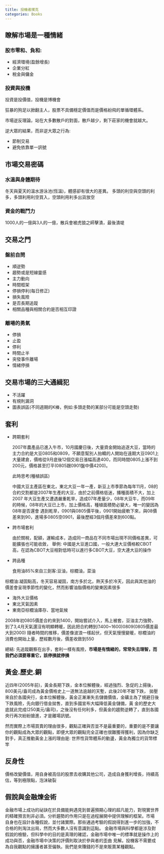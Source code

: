 ```yaml
---
title: 投機者撲克
categories: Books
---
```



## 瞭解市場是一種情緒

### 股市零和、負和:
- 經濟環境(盈餘增長)
- 企業分紅
- 稅金與傭金

### 投資與投機

投資是投價值，投機是博機會

狂暴的狗足以掀翻主人，股票不具備穩定價值而是價格紛飛的單循環體系。

市場逆反理論，站在大多數散戶的對面，散戶越少，剩下莊家的機會就越大。

逆大眾的結果，而非逆大眾之行為:
- 節制交易
- 避免依靠單一訊號


## 市場交易密碼

### 水溫與身體期待

冬天與夏天的溫水游泳池(恆溫)，體感卻有很大的差異。
多頭的利空與空頭的利多，多頭利用利空買入，空頭利用利多出貨放空


### 資金的戰鬥力

1000人的一億與3人的一億，散兵會被虎狼之師擊潰，最後潰堤


## 交易之門

### 盤前自問
- 順逆勢
- 趨勢或是短線靈感
- 主力動向
- 時間框架
- 停損停利(每日修正)
- 損失風險
- 是否長期追蹤
- 相關品種與相關合約是否相互印證

### 離場的勇氣

- 停損
- 止盈
- 停利
- 時間止半
- 突發事件離場
- 情緒停損


## 交易市場的三大通緝犯

- 不活躍
- 有規則漏洞
- 圖表誤區(不同週期的K棒，例如:多頭走勢的某部分可能是空頭走勢)

## 套利

- 跨期套利

	2007年農產品已進入牛市，10月國慶日後，大量資金開始追逐大豆，當時的主力合約是大豆0805和0809，不願意幫別人抬轎的人開始在遠期大豆0901上大量建倉，價格從9月底後12個交易日漲幅高達400，而同時間0805上漲不到200元，價格甚至打平(0805跟0901盤中價4200)。

	此時思考(種植誤區)
	
	中國大豆主產區在東北，東北大豆一年一產，新豆上市季節為每年11月，08的合約交割都是2007年生產的大豆，由於之前價格低迷，播種面積不大，加上2007
	年大豆生產又遭遇嚴重乾旱，造成07年產量少，08年大豆牛，而09年的時候，08年的大豆已上市，加上價格高，種植面積勢必變大，唯一的變因為08年是否還會
	遇到乾旱，0901與0805價平後，0901開始疲軟下來，與08價差來到90，進場多0805空0901，最後歷經3個月價差來到600點。

- 跨市場套利

	由於關稅，配額，運輸成本，造成同一商品在不同市場出現不同價格差異，可能擴張也可能收斂，
	舉例:
	中國是大豆進口國，一般大連大豆價格較CBOT高，在認為CBOT大豆相對低時可以進行多CBOT大豆，空大連大豆的操作


- 跨品種

	食用油85%來自三劍客:豆油，棕櫚油，菜油

棕櫚油:凝固點高，冬天容易凝固，南方多於北，熱天多於冷天，因此與其他油的價差會呈現季節性的變化，然而影響油脂價格的變東因素很多
- 海外大豆價格
- 東北天氣因素
- 東南亞棕櫚油庫存、當地氣候

2008年初0805價差合約來到1400，開始嘗試介入，馬上被套，豆油主力強勢，到了3,4月天氣還沒有明顯轉暖，因此把合約轉到(1400~1600)0809(0805價差最大到2000)
隨者時間的推移，價差像波浪一樣起伏，但天氣慢慢變暖，棕櫚油的消費也開始上量，歷經數月後，價差收斂到550


總結: 先追蹤觀察在出手，套利一樣有風險，**市場是有情緒的，常常失去理智，而我們必須要尊重它，該停損就停損**

## 黃金.歷史.銅


近四年(2005年前)，黃金長期下跌，金本位解體後，經過強烈、急促的上揚後，800美元/盎司成為黃金價格史上一道無法逾越的天塹，此後20年不斷下跌，
拋壓來自於各國央行，金本位解體後，黃金正漸漸失去儲備價值，金礦主為了規避日後下跌風險，先向銀行借金拋售，直到多國宣布大幅降低黃金儲備，黃
金的歷史大底就此完成(250美元/盎司)，之後沒有任何利多，但黃金的趨勢逆轉了，直到各國央行再次紛紛搶進，才是離場訊號。


然而實際上市場買賣的理由很多，觀點正確與否並不是最重要的，重要的是不要讓你的觀點成為大眾的觀點，即便大眾的觀點完全正確也很難獲得獲利，因為你缺乏對手，真正推動黃金上漲的理由是: 世界性貨幣體系的動盪，黃金為獨立的貨幣標竿

## 反身性

價格改變價值，用自身被高估的股票去收購其他公司，造成自身獲利增長，持續高估，等到極限點，泡沫破裂

## 假說與金融煉金術


金融市場上成功的祕訣在於具備能夠遇見到普遍預期心理的超凡能力，對現實世界的精確預言則非必須。分析趨勢的作用只是在過程展開中提供理解的框架。市場
自身也在設計各種假說，並付諸實際。那些通過考驗的假說得到進一步的加強，不合格的則淘汰出局，然而大多數人沒有意識到這點。
金融市場與科學都是涉及對假說的檢驗，但科學中的目的是真理的確認，金融市場中唯一的標準就是操作上的成功與否，金融市場中決策的評價則取決於參與者的歪曲
見解。投機客不需要成為自我觀點的擁護者甚至偏執，我們是來賺錢的不是來販賣某種觀點。
